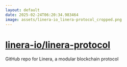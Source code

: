 ```yaml
---
layout: default
date: 2025-02-24T06:20:34.983464
image: assets/linera-io_linera-protocol_cropped.png
---
```


# [linera-io/linera-protocol](https://github.com/linera-io/linera-protocol)

GitHub repo for Linera, a modular blockchain protocol
